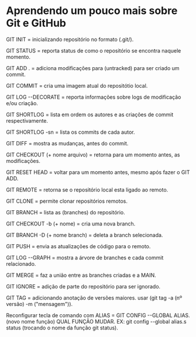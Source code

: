 # Aprendendo um pouco mais sobre Git e GitHub

GIT INIT = inicializando repositório no formato (.git/).

GIT STATUS = reporta status de como o repositório se encontra naquele momento.

GIT ADD . = adiciona modificações para (untracked) para ser criado um commit.

GIT COMMIT = cria uma imagem atual do repositótio local.

GIT LOG --DECORATE = reporta informações sobre logs de  modificação e/ou criação.

GIT SHORTLOG = lista em ordem os autores e as criações de commit respectivamente.

GIT SHORTLOG -sn = lista os commits de cada autor.

GIT DIFF = mostra as mudanças, antes do commit.

GIT CHECKOUT (+ nome arquivo) = retorna para um momento antes, as modificações.

GIT RESET HEAD = voltar para um momento antes, mesmo após fazer o GIT ADD.

GIT REMOTE = retorna se o repositório local esta ligado ao remoto.

GIT CLONE = permite clonar repositórios remotos.

GIT BRANCH = lista as (branches) do repositório.

GIT CHECKOUT -b (+ nome) = cria uma nova branch.

GIT BRANCH -D (+ nome branch) = deleta a branch selecionada.

GIT PUSH = envia as atualizações de  código para o remoto.

GIT LOG --GRAPH = mostra a  árvore de branches e cada commit relacionado.

GIT MERGE = faz a união entre as branches criadas e a MAIN.

GIT IGNORE = adição de parte do repositório para ser ignorado.

GIT TAG = adicionando anotação de versões maiores.
usar (git tag -a (nº versão) -m ("mensagem")).

Reconfigurar tecla de comando com ALIAS = GIT CONFIG --GLOBAL ALIAS.(novo nome função) QUAL FUNÇÃO MUDAR.
EX: git config --global alias.s status (trocando o nome da função git status).
